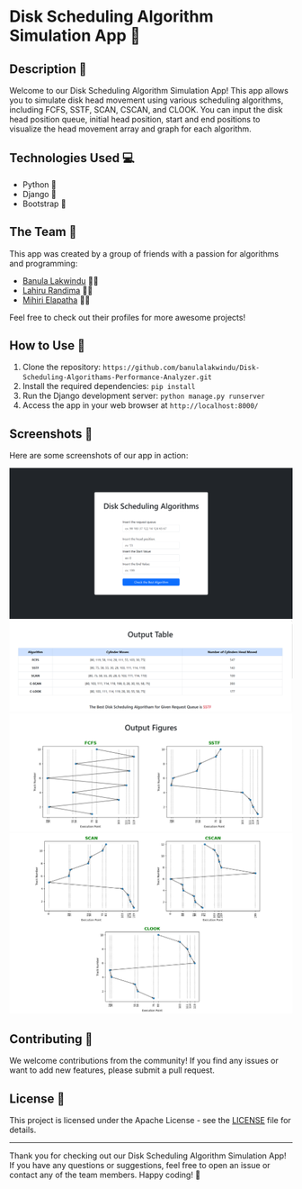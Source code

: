 # Disk Scheduling Algorithm Simulation App :floppy_disk:

## Description 📝
Welcome to our Disk Scheduling Algorithm Simulation App! This app allows you to simulate disk head movement using various scheduling algorithms, including FCFS, SSTF, SCAN, CSCAN, and CLOOK. You can input the disk head position queue, initial head position, start and end positions to visualize the head movement array and graph for each algorithm.

## Technologies Used 💻

- Python 🐍
- Django 🚀
- Bootstrap 🎨

## The Team 👥
This app was created by a group of friends with a passion for algorithms and programming:

- [Banula Lakwindu](https://github.com/banulalakwindu) 👨‍💻
- [Lahiru Randima](https://github.com/WIJETHUNGA-174) 👨‍💻
- [Mihiri Elapatha](https://github.com/MIHIRI099) 👩‍💻

Feel free to check out their profiles for more awesome projects!

## How to Use 🔧
1. Clone the repository: `https://github.com/banulalakwindu/Disk-Scheduling-Algorithams-Performance-Analyzer.git`
2. Install the required dependencies: `pip install`
3. Run the Django development server: `python manage.py runserver`
4. Access the app in your web browser at `http://localhost:8000/`

## Screenshots 📸
Here are some screenshots of our app in action:

![Screenshot 1](includes/screenshots/ss_1.png)
![Screenshot 2](includes/screenshots/ss_2.png)
![Screenshot 3](includes/screenshots/ss_3.png)
![Screenshot 4](includes/screenshots/ss_4.png)

## Contributing 👋
We welcome contributions from the community! If you find any issues or want to add new features, please submit a pull request.

## License 📃
This project is licensed under the Apache License - see the [LICENSE](LICENSE) file for details.

---

Thank you for checking out our Disk Scheduling Algorithm Simulation App! If you have any questions or suggestions, feel free to open an issue or contact any of the team members. Happy coding! 🚀
